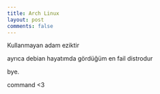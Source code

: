 ```yaml
---
title: Arch Linux
layout: post
comments: false
---
```


Kullanmayan adam eziktir 


ayrıca debian hayatımda gördüğüm en fail distrodur


bye.



command <3 
